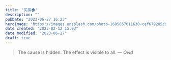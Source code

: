 ```yaml
---
title: "买房🏠"
description: ""
pubDate: "2023-06-27 16:23"
heroImage: "https://images.unsplash.com/photo-1685857011630-cef679285c9c?crop=entropy&cs=srgb&fm=jpg&ixid=M3wzNjM5Nzd8MHwxfHJhbmRvbXx8fHx8fHx8fDE2ODc4NDUwODl8&ixlib=rb-4.0.3&q=85&w=1200&h=400"
date created: "2023-02-12 15:03"
date modified: "2023-06-27"
draft: true
---
```


> The cause is hidden. The effect is visible to all.
> — <cite>Ovid</cite>


